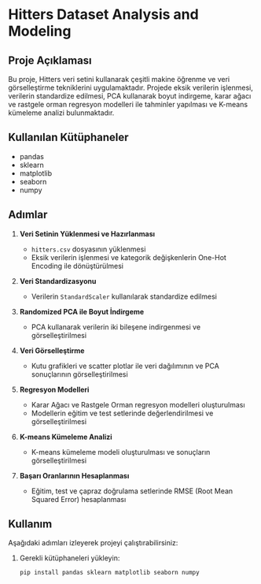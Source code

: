 # Hitters Dataset Analysis and Modeling

## Proje Açıklaması
Bu proje, Hitters veri setini kullanarak çeşitli makine öğrenme ve veri görselleştirme tekniklerini uygulamaktadır. Projede eksik verilerin işlenmesi, verilerin standardize edilmesi, PCA kullanarak boyut indirgeme, karar ağacı ve rastgele orman regresyon modelleri ile tahminler yapılması ve K-means kümeleme analizi bulunmaktadır.

## Kullanılan Kütüphaneler
- pandas
- sklearn
- matplotlib
- seaborn
- numpy

## Adımlar

1. **Veri Setinin Yüklenmesi ve Hazırlanması**
   - `hitters.csv` dosyasının yüklenmesi
   - Eksik verilerin işlenmesi ve kategorik değişkenlerin One-Hot Encoding ile dönüştürülmesi

2. **Veri Standardizasyonu**
   - Verilerin `StandardScaler` kullanılarak standardize edilmesi

3. **Randomized PCA ile Boyut İndirgeme**
   - PCA kullanarak verilerin iki bileşene indirgenmesi ve görselleştirilmesi

4. **Veri Görselleştirme**
   - Kutu grafikleri ve scatter plotlar ile veri dağılımının ve PCA sonuçlarının görselleştirilmesi

5. **Regresyon Modelleri**
   - Karar Ağacı ve Rastgele Orman regresyon modelleri oluşturulması
   - Modellerin eğitim ve test setlerinde değerlendirilmesi ve görselleştirilmesi

6. **K-means Kümeleme Analizi**
   - K-means kümeleme modeli oluşturulması ve sonuçların görselleştirilmesi

7. **Başarı Oranlarının Hesaplanması**
   - Eğitim, test ve çapraz doğrulama setlerinde RMSE (Root Mean Squared Error) hesaplanması

## Kullanım
Aşağıdaki adımları izleyerek projeyi çalıştırabilirsiniz:

1. Gerekli kütüphaneleri yükleyin:
   ```bash
   pip install pandas sklearn matplotlib seaborn numpy
